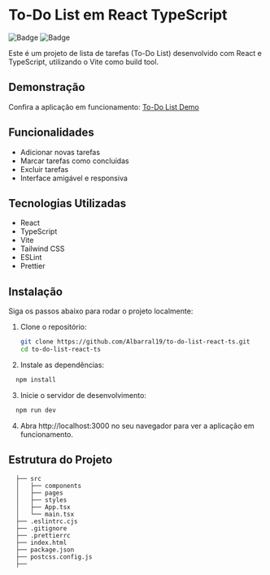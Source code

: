 # To-Do List em React TypeScript

![Badge](https://img.shields.io/badge/React-17.0.2-blue)
![Badge](https://img.shields.io/badge/TypeScript-4.4.4-blue)

Este é um projeto de lista de tarefas (To-Do List) desenvolvido com React e TypeScript, utilizando o Vite como build tool.

## Demonstração

Confira a aplicação em funcionamento: [To-Do List Demo](https://to-do-list-react-ts-eight.vercel.app/)

## Funcionalidades

- Adicionar novas tarefas
- Marcar tarefas como concluídas
- Excluir tarefas
- Interface amigável e responsiva

## Tecnologias Utilizadas

- React
- TypeScript
- Vite
- Tailwind CSS
- ESLint
- Prettier

## Instalação

Siga os passos abaixo para rodar o projeto localmente:

1. Clone o repositório:

   ```bash
   git clone https://github.com/Albarral19/to-do-list-react-ts.git
   cd to-do-list-react-ts
   ```

2. Instale as dependências:
  ```bash
    npm install 
  ```

3. Inicie o servidor de desenvolvimento:
  ```bash
    npm run dev
  ```

  4. Abra http://localhost:3000 no seu navegador para ver a aplicação em funcionamento.

## Estrutura do Projeto
```
  ├── src
  │   ├── components
  │   ├── pages
  │   ├── styles
  │   ├── App.tsx
  │   └── main.tsx
  ├── .eslintrc.cjs
  ├── .gitignore
  ├── .prettierrc
  ├── index.html
  ├── package.json
  ├── postcss.config.js
  ├──
```